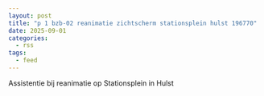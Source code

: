 ```yaml
---
layout: post
title: "p 1 bzb-02 reanimatie zichtscherm stationsplein hulst 196770"
date: 2025-09-01
categories: 
  - rss
tags: 
  - feed
---
```


Assistentie bij reanimatie op Stationsplein in Hulst
